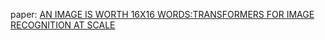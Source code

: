 paper: [AN IMAGE IS WORTH 16X16 WORDS:TRANSFORMERS FOR IMAGE RECOGNITION AT SCALE](https://openreview.net/pdf?id=YicbFdNTTy)

